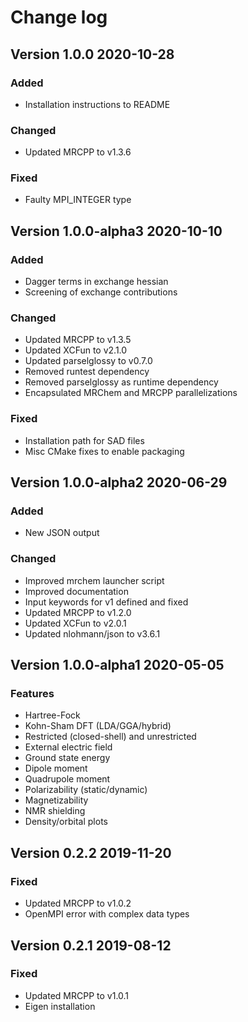 # Change log

## Version 1.0.0 2020-10-28

### Added

- Installation instructions to README

### Changed

- Updated MRCPP to v1.3.6

### Fixed

- Faulty MPI_INTEGER type

## Version 1.0.0-alpha3 2020-10-10

### Added

- Dagger terms in exchange hessian
- Screening of exchange contributions

### Changed

- Updated MRCPP to v1.3.5
- Updated XCFun to v2.1.0
- Updated parselglossy to v0.7.0
- Removed runtest dependency
- Removed parselglossy as runtime dependency
- Encapsulated MRChem and MRCPP parallelizations

### Fixed

- Installation path for SAD files
- Misc CMake fixes to enable packaging

## Version 1.0.0-alpha2 2020-06-29

### Added

- New JSON output

### Changed

- Improved mrchem launcher script
- Improved documentation
- Input keywords for v1 defined and fixed
- Updated MRCPP to v1.2.0
- Updated XCFun to v2.0.1
- Updated nlohmann/json to v3.6.1

## Version 1.0.0-alpha1 2020-05-05

### Features

- Hartree-Fock
- Kohn-Sham DFT (LDA/GGA/hybrid)
- Restricted (closed-shell) and unrestricted
- External electric field
- Ground state energy
- Dipole moment
- Quadrupole moment
- Polarizability (static/dynamic)
- Magnetizability
- NMR shielding
- Density/orbital plots

## Version 0.2.2 2019-11-20

### Fixed

- Updated MRCPP to v1.0.2
- OpenMPI error with complex data types

## Version 0.2.1 2019-08-12

### Fixed

- Updated MRCPP to v1.0.1
- Eigen installation

